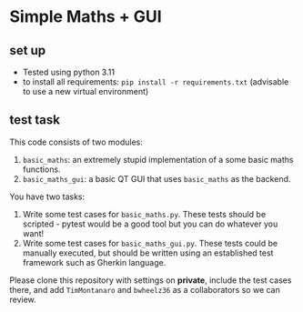# Simple Maths + GUI

## set up

- Tested using python 3.11
- to install all requirements: `pip install -r requirements.txt` (advisable to use a new virtual environment)

## test task

This code consists of two modules:

1. `basic_maths`: an extremely stupid implementation of a some basic maths functions.
2. `basic_maths_gui`: a basic QT GUI that uses `basic_maths` as the backend.

You have two tasks:

1. Write some test cases for `basic_maths.py`. These tests should be scripted - pytest would be a good tool but you can do whatever you want!
2. Write some test cases for `basic_maths_gui.py`. These tests could be manually executed, but should be written using an established test framework such as Gherkin language.

Please clone this repository with settings on **private**, include the test cases there, and add `TimMontanaro` and `bwheelz36` as a collaborators so we can review.

